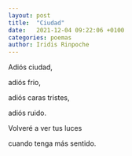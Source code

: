 ```yaml
---
layout: post
title:  "Ciudad"
date:   2021-12-04 09:22:06 +0100
categories: poemas
author: Iridis Rinpoche
---
```


Adiós ciudad,

adiós frio,

adiós caras tristes,

adiós ruido.

Volveré a ver tus luces

cuando tenga más sentido.